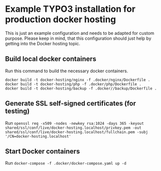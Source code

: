 # Example TYPO3 installation for production docker hosting

This is just an example configuration and needs to be adapted for
custom purpose. Please keep in mind, that this configuration should
just help by getting into the Docker hosting topic.

## Build local docker containers

Run this command to build the necessary docker containers.
    
    docker build -t docker-hosting/nginx -f .docker/nginx/Dockerfile .
    docker build -t docker-hosting/php -f .docker/php/Dockerfile .
    docker build -t docker-hosting/backup -f .docker//backup/Dockerfile .
    
## Generate SSL self-signed certificates (for testing)

Run `openssl req -x509 -nodes -newkey rsa:1024 -days 365 -keyout shared/ssl/conf/live/docker-hosting.localhost/privkey.pem -out shared/ssl/conf/live/docker-hosting.localhost/fullchain.pem -subj '/CN=docker-hosting.localhost'`

## Start Docker containers
Run `docker-compose -f .docker/docker-compose.yaml up -d`
